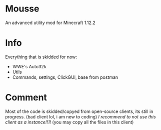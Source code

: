 # Mousse
An advanced utility mod for Minecraft 1.12.2
# Info
Everything that is skidded for now:
- WWE's Auto32k
- Utils
- Commands, settings, ClickGUI, base from postman
# Comment
Most of the code is skidded/copyed from open-source clients, its still in progress. (bad client lol, i am new to coding)
*I recommend to not use this client as a instance!!1!* (you may copy all the files in this client)
